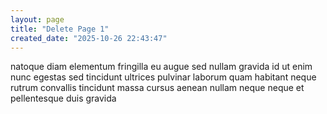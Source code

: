 ```yaml
---
layout: page
title: "Delete Page 1"
created_date: "2025-10-26 22:43:47"
---
```


natoque diam elementum fringilla eu augue sed nullam gravida id ut enim nunc egestas sed tincidunt ultrices pulvinar laborum quam habitant neque rutrum convallis tincidunt massa cursus aenean nullam neque neque et pellentesque duis gravida 
